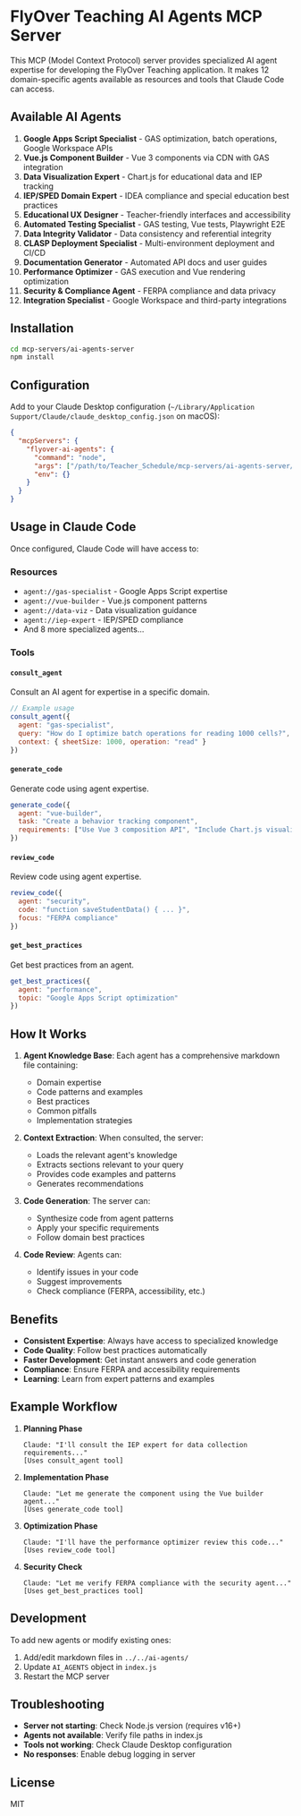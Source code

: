 # FlyOver Teaching AI Agents MCP Server

This MCP (Model Context Protocol) server provides specialized AI agent expertise for developing the FlyOver Teaching application. It makes 12 domain-specific agents available as resources and tools that Claude Code can access.

## Available AI Agents

1. **Google Apps Script Specialist** - GAS optimization, batch operations, Google Workspace APIs
2. **Vue.js Component Builder** - Vue 3 components via CDN with GAS integration
3. **Data Visualization Expert** - Chart.js for educational data and IEP tracking
4. **IEP/SPED Domain Expert** - IDEA compliance and special education best practices
5. **Educational UX Designer** - Teacher-friendly interfaces and accessibility
6. **Automated Testing Specialist** - GAS testing, Vue tests, Playwright E2E
7. **Data Integrity Validator** - Data consistency and referential integrity
8. **CLASP Deployment Specialist** - Multi-environment deployment and CI/CD
9. **Documentation Generator** - Automated API docs and user guides
10. **Performance Optimizer** - GAS execution and Vue rendering optimization
11. **Security & Compliance Agent** - FERPA compliance and data privacy
12. **Integration Specialist** - Google Workspace and third-party integrations

## Installation

```bash
cd mcp-servers/ai-agents-server
npm install
```

## Configuration

Add to your Claude Desktop configuration (`~/Library/Application Support/Claude/claude_desktop_config.json` on macOS):

```json
{
  "mcpServers": {
    "flyover-ai-agents": {
      "command": "node",
      "args": ["/path/to/Teacher_Schedule/mcp-servers/ai-agents-server/index.js"],
      "env": {}
    }
  }
}
```

## Usage in Claude Code

Once configured, Claude Code will have access to:

### Resources
- `agent://gas-specialist` - Google Apps Script expertise
- `agent://vue-builder` - Vue.js component patterns
- `agent://data-viz` - Data visualization guidance
- `agent://iep-expert` - IEP/SPED compliance
- And 8 more specialized agents...

### Tools

#### `consult_agent`
Consult an AI agent for expertise in a specific domain.

```javascript
// Example usage
consult_agent({
  agent: "gas-specialist",
  query: "How do I optimize batch operations for reading 1000 cells?",
  context: { sheetSize: 1000, operation: "read" }
})
```

#### `generate_code`
Generate code using agent expertise.

```javascript
generate_code({
  agent: "vue-builder",
  task: "Create a behavior tracking component",
  requirements: ["Use Vue 3 composition API", "Include Chart.js visualization"]
})
```

#### `review_code`
Review code using agent expertise.

```javascript
review_code({
  agent: "security",
  code: "function saveStudentData() { ... }",
  focus: "FERPA compliance"
})
```

#### `get_best_practices`
Get best practices from an agent.

```javascript
get_best_practices({
  agent: "performance",
  topic: "Google Apps Script optimization"
})
```

## How It Works

1. **Agent Knowledge Base**: Each agent has a comprehensive markdown file containing:
   - Domain expertise
   - Code patterns and examples
   - Best practices
   - Common pitfalls
   - Implementation strategies

2. **Context Extraction**: When consulted, the server:
   - Loads the relevant agent's knowledge
   - Extracts sections relevant to your query
   - Provides code examples and patterns
   - Generates recommendations

3. **Code Generation**: The server can:
   - Synthesize code from agent patterns
   - Apply your specific requirements
   - Follow domain best practices

4. **Code Review**: Agents can:
   - Identify issues in your code
   - Suggest improvements
   - Check compliance (FERPA, accessibility, etc.)

## Benefits

- **Consistent Expertise**: Always have access to specialized knowledge
- **Code Quality**: Follow best practices automatically
- **Faster Development**: Get instant answers and code generation
- **Compliance**: Ensure FERPA and accessibility requirements
- **Learning**: Learn from expert patterns and examples

## Example Workflow

1. **Planning Phase**
   ```
   Claude: "I'll consult the IEP expert for data collection requirements..."
   [Uses consult_agent tool]
   ```

2. **Implementation Phase**
   ```
   Claude: "Let me generate the component using the Vue builder agent..."
   [Uses generate_code tool]
   ```

3. **Optimization Phase**
   ```
   Claude: "I'll have the performance optimizer review this code..."
   [Uses review_code tool]
   ```

4. **Security Check**
   ```
   Claude: "Let me verify FERPA compliance with the security agent..."
   [Uses get_best_practices tool]
   ```

## Development

To add new agents or modify existing ones:

1. Add/edit markdown files in `../../ai-agents/`
2. Update `AI_AGENTS` object in `index.js`
3. Restart the MCP server

## Troubleshooting

- **Server not starting**: Check Node.js version (requires v16+)
- **Agents not available**: Verify file paths in index.js
- **Tools not working**: Check Claude Desktop configuration
- **No responses**: Enable debug logging in server

## License

MIT